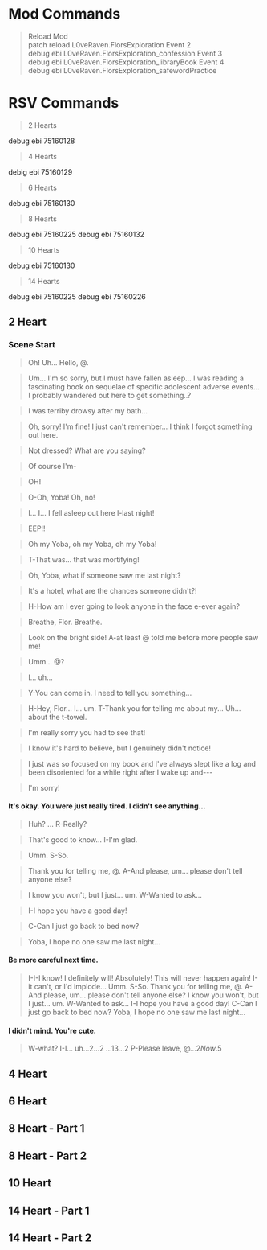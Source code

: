 # Mod Commands
>Reload Mod<br/>
patch reload L0veRaven.FlorsExploration
>Event 2<br/>
debug ebi L0veRaven.FlorsExploration_confession
>Event 3<br/>
debug ebi L0veRaven.FlorsExploration_libraryBook
>Event 4<br/>
debug ebi L0veRaven.FlorsExploration_safewordPractice

# RSV Commands
>2 Hearts<br/>

debug ebi 75160128

>4 Hearts<br/>

debig ebi 75160129

>6 Hearts<br/>

debug ebi 75160130

>8 Hearts<br/>

debug ebi 75160225
debug ebi 75160132

>10 Hearts<br/>

debug ebi 75160130

>14 Hearts<br/>

debug ebi 75160225
debug ebi 75160226

## 2 Heart
### Scene Start
>Oh! Uh... Hello, @.</br>

>Um... I'm so sorry, but I must have fallen asleep... I was reading a fascinating book on sequelae of specific adolescent adverse events... I probably wandered out here to get something..?

>I was terriby drowsy after my bath...</br>

>Oh, sorry! I'm fine! I just can't remember... I think I forgot something out here.</br>

>Not dressed? What are you saying?</br>

>Of course I'm-</br>

>OH!</br>

>O-Oh, Yoba! Oh, no!</br>

>I... I... I fell asleep out here l-last night!</br>

>EEP!!</br>

>Oh my Yoba, oh my Yoba, oh my Yoba!</br>

>T-That was... that was mortifying!</br>

>Oh, Yoba, what if someone saw me last night?</br>

>It's a hotel, what are the chances someone didn't?!</br>

>H-How am I ever going to look anyone in the face e-ever again?</br>

>Breathe, Flor. Breathe.</br>

>Look on the bright side! A-at least @ told me before more people saw me!</br>

>Umm... @?</br>

>I... uh...</br>

>Y-You can come in. I need to tell you something...</br>

>H-Hey, Flor... I... um. T-Thank you for telling me about my... Uh... about the t-towel.</br>

>I'm really sorry you had to see that!</br>

>I know it's hard to believe, but I genuinely didn't notice!</br>

>I just was so focused on my book and I've always slept like a log and been disoriented for a while right after I wake up and---</br>

>I'm sorry!</br>

#### It's okay. You were just really tired. I didn't see anything...</br>
>    Huh? ... R-Really?</br>

>    That's good to know... I-I'm glad.</br>

>    Umm. S-So.

>    Thank you for telling me, @. A-And please, um... please don't tell anyone else?

>    I know you won't, but I just... um. W-Wanted to ask...

>    I-I hope you have a good day!

>    C-Can I just go back to bed now?

>    Yoba, I hope no one saw me last night...

#### Be more careful next time.
>    I-I-I know! I definitely will! Absolutely!
>    This will never happen again!
>    I-it can't, or I'd implode...
>    Umm. S-So.
>    Thank you for telling me, @. A-And please, um... please don't tell anyone else?
>    I know you won't, but I just... um. W-Wanted to ask...
>    I-I hope you have a good day!
>    C-Can I just go back to bed now?
>    Yoba, I hope no one saw me last night...

#### I didn't mind. You're cute.
>    W-what? I-I... uh...$2
>    ...$2
>    ...$13
>    ...$2
>    P-Please leave, @...$2
>    Now.$5
## 4 Heart
## 6 Heart
## 8 Heart - Part 1
## 8 Heart - Part 2
## 10 Heart
## 14 Heart - Part 1
## 14 Heart - Part 2
```
